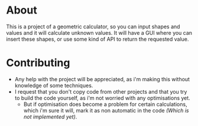 # About
This is a project of a geometric calculator, so you can input shapes and values and it will calculate unknown values.
It will have a GUI where you can insert these shapes, or use some kind of API to return the requested value.

# Contributing
- Any help with the project will be appreciated, as i'm making this without knowledge of some techniques.
- I request that you don't copy code from other projects and that you try to build the code yourself, as i'm not worried with any optimisations yet.
  - But if optimisation does become a problem for certain calculations, which i'm sure it will, mark it as non automatic in the code *(Which is not implemented yet)*.